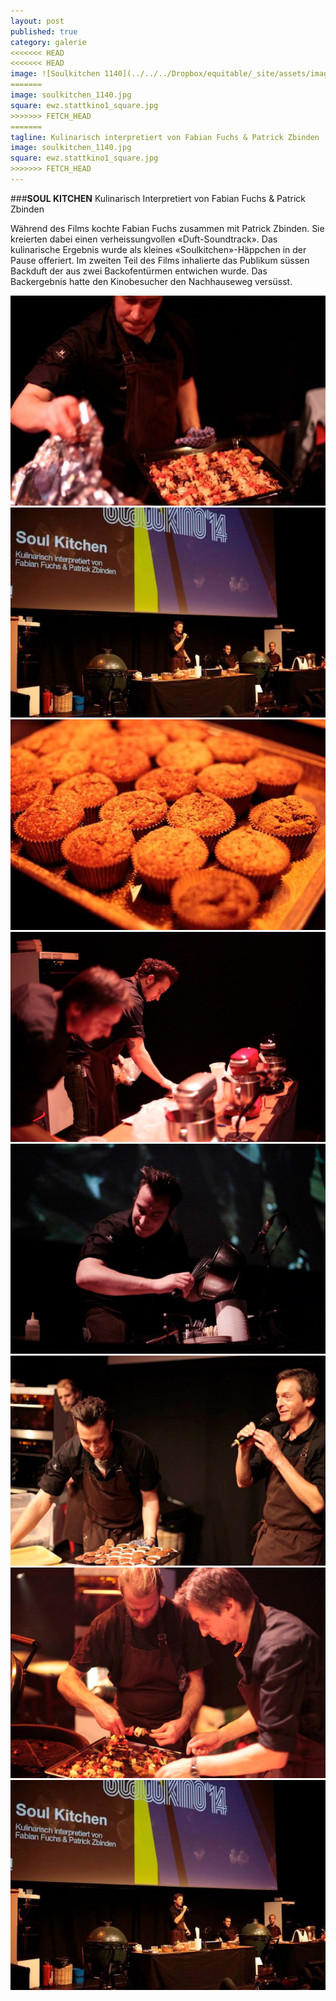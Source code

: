 ```yaml
---
layout: post
published: true
category: galerie
<<<<<<< HEAD
<<<<<<< HEAD
image: ![Soulkitchen 1140](../../../Dropbox/equitable/_site/assets/images/galerie/soulkitchen_1140.jpg)
=======
image: soulkitchen_1140.jpg
square: ewz.stattkino1_square.jpg
>>>>>>> FETCH_HEAD
=======
tagline: Kulinarisch interpretiert von Fabian Fuchs & Patrick Zbinden
image: soulkitchen_1140.jpg
square: ewz.stattkino1_square.jpg
>>>>>>> FETCH_HEAD
---
```


###**SOUL KITCHEN**
Kulinarisch Interpretiert von Fabian Fuchs & Patrick Zbinden

Während des Films kochte Fabian Fuchs zusammen mit Patrick Zbinden. Sie kreierten dabei einen verheissungvollen «Duft-Soundtrack». Das kulinarische Ergebnis wurde als kleines «Soulkitchen»-Häppchen in der Pause offeriert. Im zweiten Teil des Films inhalierte das Publikum süssen Backduft der aus zwei Backofentürmen entwichen wurde. Das Backergebnis hatte den Kinobesucher den Nachhauseweg versüsst.

![soulkitchen03.jpg](/assets/images/galerie/soulkitchen03.jpg)
![soulkitchen01.jpg](/assets/images/galerie/soulkitchen01.jpg)
![soulkitchen06.jpg](/assets/images/galerie/soulkitchen06.jpg)
![soulkitchen04.jpg](/assets/images/galerie/soulkitchen04.jpg)
![soulkitchen07.jpg](/assets/images/galerie/soulkitchen07.jpg)
![soulkitchen05.jpg](/assets/images/galerie/soulkitchen05.jpg)
![soulkitchen02.jpg](/assets/images/galerie/soulkitchen02.jpg)
![soulkitchen01.jpg](/assets/images/galerie/soulkitchen01.jpg)
